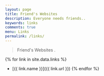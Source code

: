```yaml
---
layout: page
title: Friend's Websites
description: Everyone needs friends..
keywords: links
comments: true
menu: Links
permalink: /links/
---
```


>Friend's Websites .

{% for link in site.data.links %}
* [{{ link.name }}]({{ link.url }})
{% endfor %}

